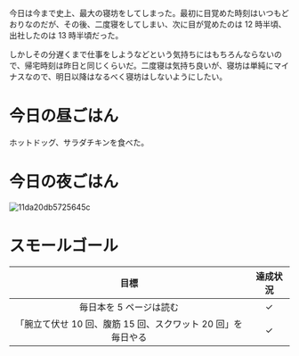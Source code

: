 今日は今まで史上、最大の寝坊をしてしまった。最初に目覚めた時刻はいつもどおりなのだが、その後、二度寝をしてしまい、次に目が覚めたのは 12 時半頃、出社したのは 13 時半頃だった。

しかしその分遅くまで仕事をしようなどという気持ちにはもちろんならないので、帰宅時刻は昨日と同じくらいだ。二度寝は気持ち良いが、寝坊は単純にマイナスなので、明日以降はなるべく寝坊はしないようにしたい。

# 今日の昼ごはん
ホットドッグ、サラダチキンを食べた。

# 今日の夜ごはん
![11da20db5725645c](/images/2019/02/11da20db5725645c.jpg)

# スモールゴール
| 目標 | 達成状況 |
|:---:|:---:|
| 毎日本を 5 ページは読む | ✓ |
| 「腕立て伏せ 10 回、腹筋 15 回、スクワット 20 回」を毎日やる | ✓ |
